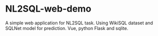 # NL2SQL-web-demo
A simple web application for NL2SQL task. Using WikiSQL dataset and SQLNet model for prediction. Vue, python Flask and sqlite. 
